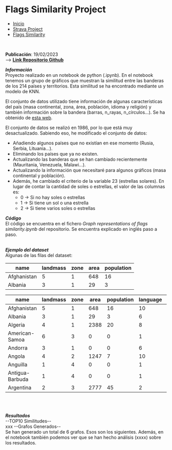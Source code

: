# Flags Similarity Project

<div class="tabs">
  <ul>
    <li><a href="../">Inicio</a></li>
    <li><a href="/Strava/">Strava Project</a></li>
    <li><a href="/Flags_Similarity/">Flags Similarity</a></li>
  </ul>
</div>
<link rel="stylesheet" href="/custom.css"><br>

**Publicación**: 19/02/2023<br>
--> **[Link Repositorio Github](Flags-Similarity)**<br>

***Información***<br>
Proyecto realizado en un notebook de python (.ipynb). En el notebook tenemos un grupo de gráficos que muestran la similitud entre las banderas de los 214 países y territorios. Esta similitud se ha encontrado mediante un modelo de KNN.

El conjunto de datos utilizado tiene información de algunas características del país (masa continental, zona, área, población, idioma y religión) y también información sobre la bandera (barras, n_rayas, n_círculos...). Se ha obtenido de [esta web](https://archive.ics.uci.edu/ml/datasets/Flags).

El conjunto de datos se realizó en 1986, por lo que está muy desactualizado. Sabiendo eso, he modificado el conjunto de datos:
- Añadiendo algunos países que no existían en ese momento (Rusia, Serbia, Lituania...).
- Eliminando los países que ya no existen.
- Actualizando las banderas que se han cambiado recientemente (Mauritania, Venezuela, Malawi...).
- Actualizando la información que necesitaré para algunos gráficos (masa continental y población).
- Además, he cambiado el criterio de la variable 23 (estrellas solares). En lugar de contar la cantidad de soles o estrellas, el valor de las columnas es:
  - 0 -> Si no hay soles o estrellas
  - 1 -> Si tiene un sol o una estrella
  - 2 -> Si tiene varios soles o estrellas

***Código***<br>
El código se encuentra en el fichero *Graph representations of flags similarity.ipynb* del repositorio. Se encuentra explicado en inglés paso a paso.

<br>***Ejemplo del dataset***<br>
Algunas de las filas del dataset:
<table>
  <thead>
    <tr>
      <th>name</th>
      <th>landmass</th>
      <th>zone</th>
      <th>area</th>
      <th>population</th>
      <!-- Añade más columnas aquí -->
    </tr>
  </thead>
  <tbody>
    <tr>
      <td>Afghanistan</td>
      <td>5</td>
      <td>1</td>
      <td>648</td>
      <td>16</td>
      <!-- Añade más filas aquí -->
    </tr>
    <tr>
      <td>Albania</td>
      <td>3</td>
      <td>1</td>
      <td>29</td>
      <td>3</td>
      <!-- Añade más filas aquí -->
    </tr>
  </tbody>
  
| name           | landmass | zone | area | population | language | religion | bars | stripes | colours | red | green | blue | gold | white | black | orange | mainhue | circles | crosses | saltires | quarters | sunstars | crescent | triangle | icon | animate | text | topleft | botright |
|----------------|----------|------|------|------------|----------|----------|------|---------|---------|-----|-------|------|------|-------|-------|--------|---------|---------|---------|----------|----------|----------|----------|----------|------|---------|------|---------|----------|
| Afghanistan    | 5        | 1    | 648  | 16         | 10       | 2        | 3    | 0       | 4       | 1   | 1     | 0    | 0    | 1     | 1     | 0      | black   | 0       | 0       | 0        | 0        | 0        | 0        | 1        | 0    | 1       | black | green   |
| Albania        | 3        | 1    | 29   | 3          | 6        | 6        | 0    | 0       | 3       | 1   | 0     | 0    | 1    | 0     | 1     | 0      | red     | 0       | 0       | 0        | 1        | 0        | 0        | 0        | 1    | 0       | red   | red     |
| Algeria        | 4        | 1    | 2388 | 20         | 8        | 2        | 2    | 0       | 3       | 1   | 1     | 0    | 0    | 1     | 0     | 0      | green   | 0       | 0       | 0        | 1        | 1        | 0        | 0        | 0    | 0       | green | white   |
| American-Samoa | 6        | 3    | 0    | 0          | 1        | 1        | 0    | 0       | 5       | 1   | 0     | 1    | 1    | 1     | 0     | 1      | blue    | 0       | 0       | 0        | 0        | 0        | 1        | 1        | 1    | 0       | blue  | red     |
| Andorra        | 3        | 1    | 0    | 0          | 6        | 0        | 3    | 0       | 3       | 1   | 0     | 1    | 1    | 0     | 0     | 0      | gold    | 0       | 0       | 0        | 0        | 0        | 0        | 0        | 0    | 0       | blue  | red     |
| Angola         | 4        | 2    | 1247 | 7          | 10       | 5        | 0    | 2       | 3       | 1   | 0     | 0    | 1    | 0     | 1     | 0      | red     | 0       | 0       | 0        | 1        | 0        | 0        | 1        | 0    | 0       | red   | black   |
| Anguilla       | 1        | 4    | 0    | 0          | 1        | 1        | 0    | 0       | 4       | 1   | 0     | 1    | 1    | 1     | 0     | 0      | blue    | 0       | 2       | 1        | 1        | 0        | 0        | 0        | 1    | 0       | white | blue    |
| Antigua-Barbuda| 1        | 4    | 0    | 0          | 1        | 1        | 0    | 1       | 5       | 1   | 0     | 1    | 1    | 1     | 1     | 0      | red     | 0       | 0       | 0        | 1        | 0        | 1        | 0        | 0    | 0       | black | red     |
| Argentina      | 2        | 3    | 2777 | 45         | 2        | 0        | 0    | 3       | 2       | 0   | 0     | 1    | 0    | 1     | 0     | 0      | blue    | 0       | 0       | 0        | 0        | 0        | 0        | 0        | 0    | 0       | blue  | blue    |

<br>

<br>***Resultados***<br>
--TOP10 Similitudes--<br>
xxx
--Grafos Generados--<br>
Se han generado un total de 6 grafos. Esos son los siguientes.
Además, en el notebook también podemos ver que se han hecho análisis (xxxx) sobre los resultados. 


